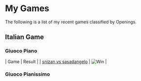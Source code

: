 # My Games

The following is a list of my recent games classified by Openings.

## Italian Game

### Giuoco Piano

| Game | Result |
| [snizan vs sasadangelo](https://www.chess.com/game/live/59314790765) | ![Win](docs/win.png) |

### Giuoco Pianissimo
